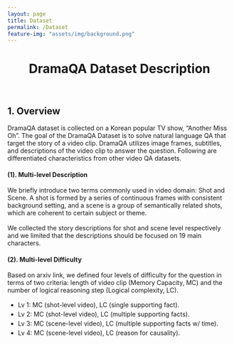 ```yaml
---
layout: page
title: Dataset
permalink: /Dataset
feature-img: "assets/img/background.png"
---
```


<div class="dataset content-container">
  <h1 class = "content-title" style="TEXT-ALIGN: center">
    DramaQA Dataset Description
  </h1> <br />
  
  <div class="content-item">
    <h2 class = "content-subtitle">
      1. Overview
    </h2>
    <p class = "content-item">
      DramaQA  dataset is collected on a Korean popular TV show, “Another Miss Oh”. The goal of the DramaQA Dataset is to solve natural language QA that target the story of a video clip. DramaQA utilizes image frames, subtitles, and descriptions of the video clip to answer the question. Following are differentiated characteristics from other video QA datasets.
    </p>
    <div class="content-subitem">
      <h4 class = "content-item-subtitle">
        (1). Multi-level Description
      </h4>
      <p class = "content-subitem">
        We briefly introduce two terms commonly used in video domain: Shot and Scene. A shot is formed by a series of continuous frames with consistent background setting, and a scene is a group of semantically related shots, which are coherent to certain subject or theme.
        <br/><br/>
	    We collected the story descriptions for shot and scene level respectively and we limited that the descriptions should be focused on 19 main characters.
      </p>
      <h4 class = "content-item-subtitle">
        (2). Multi-level Difficulty
      </h4>
      <p class = "content-item-subtitle">
        Based on arxiv link, we defined four levels of difficulty for the question in terms of two criteria: length of video clip (Memory Capacity, MC) and the number of logical reasoning step (Logical complexity, LC).
      </p>
      <ul style="line-height:1.5em">
        <li> Lv 1: MC (shot-level video), LC (single supporting fact). </li>
        <li> Lv 2: MC (shot-level video), LC (multiple supporting facts). </li>
        <li> Lv 3: MC (scene-level video), LC (multiple supporting facts w/ time). </li>
        <li> Lv 4: MC (scene-level video), LC (reason for causality). </li>
      </ul>
  </div>
</div>
    
    
</div>